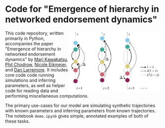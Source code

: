 # Code for "Emergence of hierarchy in networked endorsement dynamics"


<img align="right" width="300" height="200" src="img/fig_1.png">

This code repository, written primarily in Python, accompanies the paper "Emergence of hierarchy in networked endorsement dynamics" by [Mari Kawakatsu](https://scholar.princeton.edu/ctarnita/people/mari-kawakatsu), [Phil Chodrow](https://www.philchodrow.com/), [Nicole Eikmeier](https://eikmeier.sites.grinnell.edu/), and [Dan Larremore](https://larremorelab.github.io/). It includes core code code running simulations and inferring parameters, as well as helper code for reading data and performing miscellaneous computations. 

The primary use-cases for our model are simulating synthetic trajectories with known parameters and inferring parameters from known trajectories. The notebook `demo.ipynb` gives simple, annotated examples of both of these tasks. 

